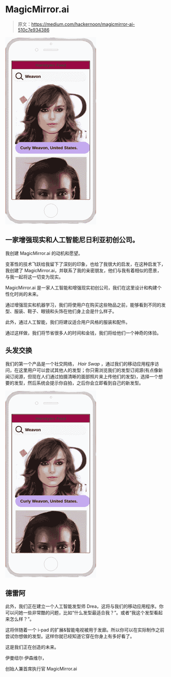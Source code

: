 # MagicMirror.ai

> 原文：<https://medium.com/hackernoon/magicmirror-ai-510c7e934386>

![](img/f8a4fe2d4e3d4ad187c365912e5fe48d.png)

## 一家增强现实和人工智能尼日利亚初创公司。

我创建 MagicMirror.ai 的动机和愿望。

变革性的技术飞跃给我留下了深刻的印象，也给了我很大的启发，在这种启发下，我创建了 MagicMirror.ai，并联系了我的亲密朋友，他们与我有着相似的愿景，与我一起将这一切变为现实。

MagicMirror.ai 是一家人工智能和增强现实初创公司，我们在这里设计和构建个性化时尚的未来。

通过增强现实和机器学习，我们将使用户在购买这些物品之前，能够看到不同的发型、服装、鞋子、眼镜和头饰在他们身上会是什么样子。

此外，通过人工智能，我们将建议适合用户风格的服装和配件。

通过这样做，我们将节省很多人的时间和金钱，我们将给他们一个神奇的体验。

## 头发交换

我们的第一个产品是一个社交网络， *Hair Swap* ，通过我们的移动应用程序访问，在这里用户可以尝试其他人的发型；你只需浏览我们的发型订阅源(有点像新闻订阅源，但现在人们通过拍摄清晰的面部照片来上传他们的发型)，选择一个想要的发型，然后系统会提示你自拍，之后你会立即看到自己的新发型。

![](img/f8a4fe2d4e3d4ad187c365912e5fe48d.png)

## 德雷阿

此外，我们正在建立一个人工智能发型师 Drea，这将与我们的移动应用程序。你可以问她一些非常酷的问题，比如“什么发型最适合我？”。或者“我这个发型看起来怎么样？”。

这将伴随着一个 i-pad 的扩展&智能电视被用于发廊。所以你可以在实际制作之前尝试你想做的发型。这样你就已经知道它穿在你身上有多好看了。

这是我们正在创造的未来。

伊曼纽尔·伊森维尔，

创始人兼首席执行官 MagicMirror.ai